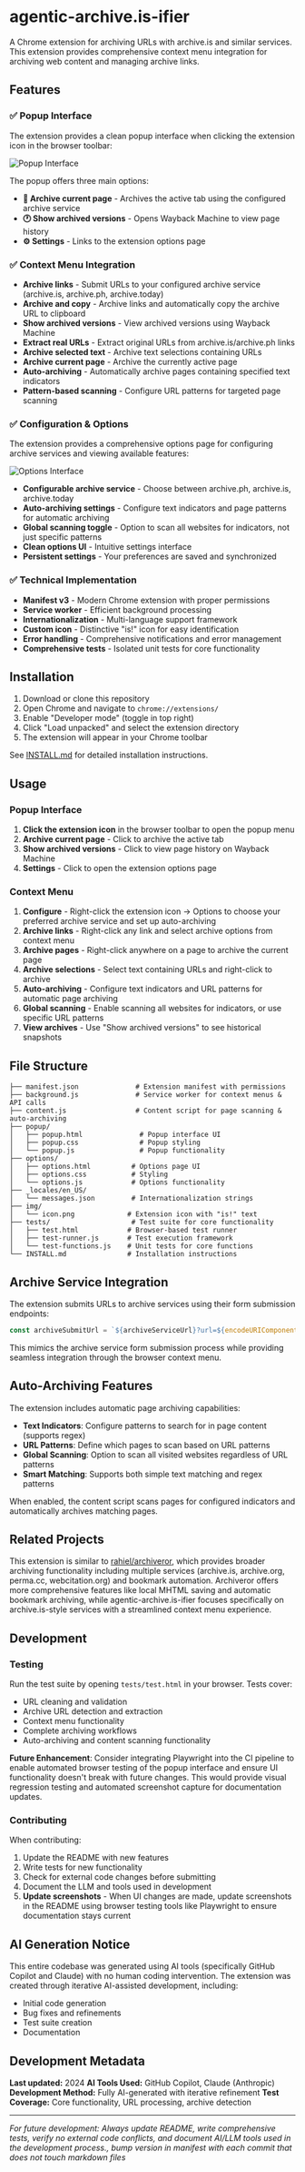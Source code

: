# agentic-archive.is-ifier

A Chrome extension for archiving URLs with archive.is and similar services. This extension provides comprehensive context menu integration for archiving web content and managing archive links.

## Features

### ✅ Popup Interface
The extension provides a clean popup interface when clicking the extension icon in the browser toolbar:

![Popup Interface](https://github.com/user-attachments/assets/fda4e460-8af4-48df-8e16-6bae43557c7c)

The popup offers three main options:
- **📄 Archive current page** - Archives the active tab using the configured archive service
- **🕐 Show archived versions** - Opens Wayback Machine to view page history  
- **⚙️ Settings** - Links to the extension options page

### ✅ Context Menu Integration
- **Archive links** - Submit URLs to your configured archive service (archive.is, archive.ph, archive.today)
- **Archive and copy** - Archive links and automatically copy the archive URL to clipboard  
- **Show archived versions** - View archived versions using Wayback Machine
- **Extract real URLs** - Extract original URLs from archive.is/archive.ph links
- **Archive selected text** - Archive text selections containing URLs
- **Archive current page** - Archive the currently active page
- **Auto-archiving** - Automatically archive pages containing specified text indicators
- **Pattern-based scanning** - Configure URL patterns for targeted page scanning

### ✅ Configuration & Options
The extension provides a comprehensive options page for configuring archive services and viewing available features:

![Options Interface](https://github.com/user-attachments/assets/8fba6b77-ab51-4295-94fd-f3febc32cdf7)

- **Configurable archive service** - Choose between archive.ph, archive.is, archive.today
- **Auto-archiving settings** - Configure text indicators and page patterns for automatic archiving
- **Global scanning toggle** - Option to scan all websites for indicators, not just specific patterns
- **Clean options UI** - Intuitive settings interface 
- **Persistent settings** - Your preferences are saved and synchronized

### ✅ Technical Implementation
- **Manifest v3** - Modern Chrome extension with proper permissions
- **Service worker** - Efficient background processing
- **Internationalization** - Multi-language support framework
- **Custom icon** - Distinctive "is!" icon for easy identification
- **Error handling** - Comprehensive notifications and error management
- **Comprehensive tests** - Isolated unit tests for core functionality

## Installation

1. Download or clone this repository
2. Open Chrome and navigate to `chrome://extensions/`
3. Enable "Developer mode" (toggle in top right)
4. Click "Load unpacked" and select the extension directory
5. The extension will appear in your Chrome toolbar

See [INSTALL.md](INSTALL.md) for detailed installation instructions.

## Usage

### Popup Interface
1. **Click the extension icon** in the browser toolbar to open the popup menu
2. **Archive current page** - Click to archive the active tab
3. **Show archived versions** - Click to view page history on Wayback Machine
4. **Settings** - Click to open the extension options page

### Context Menu
1. **Configure** - Right-click the extension icon → Options to choose your preferred archive service and set up auto-archiving
2. **Archive links** - Right-click any link and select archive options from context menu
3. **Archive pages** - Right-click anywhere on a page to archive the current page
4. **Archive selections** - Select text containing URLs and right-click to archive
5. **Auto-archiving** - Configure text indicators and URL patterns for automatic page archiving
6. **Global scanning** - Enable scanning all websites for indicators, or use specific URL patterns
7. **View archives** - Use "Show archived versions" to see historical snapshots

## File Structure

```
├── manifest.json              # Extension manifest with permissions
├── background.js              # Service worker for context menus & API calls
├── content.js                 # Content script for page scanning & auto-archiving
├── popup/
│   ├── popup.html              # Popup interface UI
│   ├── popup.css               # Popup styling
│   └── popup.js                # Popup functionality
├── options/
│   ├── options.html          # Options page UI
│   ├── options.css           # Styling
│   └── options.js            # Options functionality
├── _locales/en_US/
│   └── messages.json         # Internationalization strings
├── img/
│   └── icon.png             # Extension icon with "is!" text
├── tests/                    # Test suite for core functionality
│   ├── test.html            # Browser-based test runner
│   ├── test-runner.js       # Test execution framework
│   └── test-functions.js    # Unit tests for core functions
└── INSTALL.md               # Installation instructions
```

## Archive Service Integration

The extension submits URLs to archive services using their form submission endpoints:

```javascript
const archiveSubmitUrl = `${archiveServiceUrl}?url=${encodeURIComponent(cleanedUrl)}`;
```

This mimics the archive service form submission process while providing seamless integration through the browser context menu.

## Auto-Archiving Features

The extension includes automatic page archiving capabilities:

- **Text Indicators**: Configure patterns to search for in page content (supports regex)
- **URL Patterns**: Define which pages to scan based on URL patterns
- **Global Scanning**: Option to scan all visited websites regardless of URL patterns
- **Smart Matching**: Supports both simple text matching and regex patterns

When enabled, the content script scans pages for configured indicators and automatically archives matching pages.

## Related Projects

This extension is similar to [rahiel/archiveror](https://github.com/rahiel/archiveror), which provides broader archiving functionality including multiple services (archive.is, archive.org, perma.cc, webcitation.org) and bookmark automation. Archiveror offers more comprehensive features like local MHTML saving and automatic bookmark archiving, while agentic-archive.is-ifier focuses specifically on archive.is-style services with a streamlined context menu experience.

## Development

### Testing
Run the test suite by opening `tests/test.html` in your browser. Tests cover:
- URL cleaning and validation
- Archive URL detection and extraction  
- Context menu functionality
- Complete archiving workflows
- Auto-archiving and content scanning functionality

**Future Enhancement**: Consider integrating Playwright into the CI pipeline to enable automated browser testing of the popup interface and ensure UI functionality doesn't break with future changes. This would provide visual regression testing and automated screenshot capture for documentation updates.

### Contributing
When contributing:
1. Update the README with new features
2. Write tests for new functionality  
3. Check for external code changes before submitting
4. Document the LLM and tools used in development
5. **Update screenshots** - When UI changes are made, update screenshots in the README using browser testing tools like Playwright to ensure documentation stays current

## AI Generation Notice

This entire codebase was generated using AI tools (specifically GitHub Copilot and Claude) with no human coding intervention. The extension was created through iterative AI-assisted development, including:
- Initial code generation
- Bug fixes and refinements  
- Test suite creation
- Documentation

## Development Metadata

**Last updated:** 2024
**AI Tools Used:** GitHub Copilot, Claude (Anthropic)
**Development Method:** Fully AI-generated with iterative refinement
**Test Coverage:** Core functionality, URL processing, archive detection

---

*For future development: Always update README, write comprehensive tests, verify no external code conflicts, and document AI/LLM tools used in the development process., bump version in manifest with each commit that does not touch markdown files*

